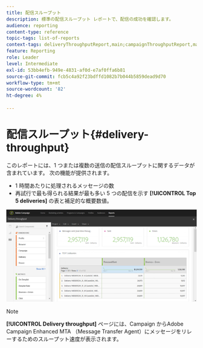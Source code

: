 ```yaml
---
title: 配信スループット
description: 標準の配信スループット レポートで、配信の成功を確認します。
audience: reporting
content-type: reference
topic-tags: list-of-reports
context-tags: deliveryThroughputReport,main;campaignThroughputReport,main;programThroughputReport,main
feature: Reporting
role: Leader
level: Intermediate
exl-id: 53bb4efb-949e-4831-af0d-e7af0ffa6b81
source-git-commit: fcb5c4a92f23bdffd1082b7b044b5859dead9d70
workflow-type: tm+mt
source-wordcount: '82'
ht-degree: 4%

---
```


# 配信スループット{#delivery-throughput}

このレポートには、1 つまたは複数の送信の配信スループットに関するデータが含まれています。 次の機能が提供されます。

* 1 時間あたりに処理されるメッセージの数
* 再試行で最も得られる結果が最も多い 5 つの配信を示す **[!UICONTROL Top 5 deliveries]** の表と補足的な概要数値。

![](assets/delivery_reports_1.png)

>[!NOTE]
>
>**[!UICONTROL Delivery throughput]** ページには、Campaign からAdobe Campaign Enhanced MTA （Message Transfer Agent）にメッセージをリレーするためのスループット速度が表示されます。
